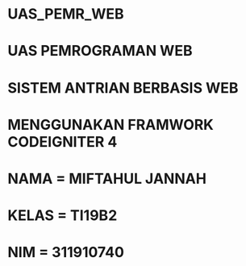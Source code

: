 # UAS_PEMR_WEB
# UAS PEMROGRAMAN WEB
# SISTEM ANTRIAN BERBASIS WEB 
# MENGGUNAKAN FRAMWORK CODEIGNITER 4
# NAMA = MIFTAHUL JANNAH
# KELAS = TI19B2
# NIM = 311910740


